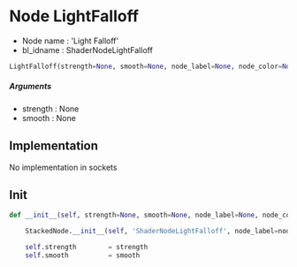 # Node LightFalloff

- Node name : 'Light Falloff'
- bl_idname : ShaderNodeLightFalloff


``` python
LightFalloff(strength=None, smooth=None, node_label=None, node_color=None)
```
##### Arguments

- strength : None
- smooth : None

## Implementation

No implementation in sockets

## Init

``` python
def __init__(self, strength=None, smooth=None, node_label=None, node_color=None):

    StackedNode.__init__(self, 'ShaderNodeLightFalloff', node_label=node_label, node_color=node_color)

    self.strength        = strength
    self.smooth          = smooth
```
